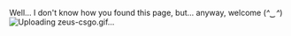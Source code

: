 Well... I don't know how you found this page, but... anyway, welcome 	(*^‿^*)
![Uploading zeus-csgo.gif…]()
